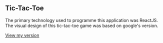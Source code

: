 ## Tic-Tac-Toe

The primary technology used to programme this application was ReactJS. The visual design of this 
tic-tac-toe game was based on google's version.

[View my version](https://oneiromancy.github.io/tictactoe/)
